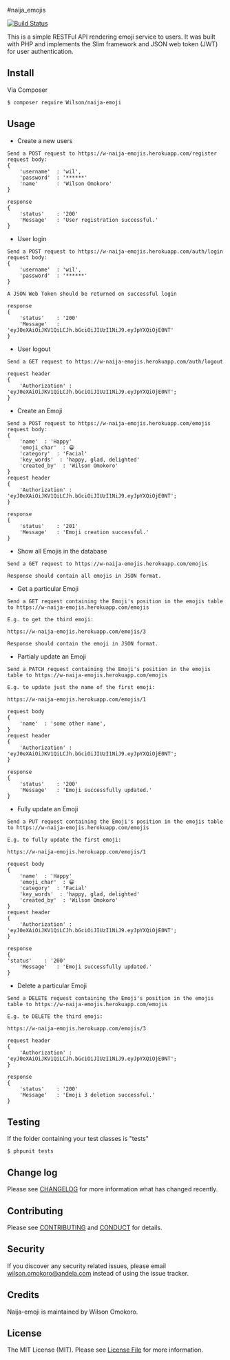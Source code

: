 #naija_emojis

[![Build Status](https://travis-ci.org/andela-womokoro/naija-emojis.svg)](https://travis-ci.org/andela-womokoro/naija_emojis)


This is a simple RESTFul API rendering emoji service to users. It was built with PHP and implements the Slim framework and JSON web token (JWT) for user authentication.

## Install

Via Composer

``` bash
$ composer require Wilson/naija-emoji
```

## Usage

- Create a new users

```
Send a POST request to https://w-naija-emojis.herokuapp.com/register
request body:
{
    'username'  : 'wil',
    'password'  : '******'
    'name'      : 'Wilson Omokoro'
}

response
{
    'status'    : '200'
    'Message'   : 'User registration successful.'
}
```

- User login

```
Send a POST request to https://w-naija-emojis.herokuapp.com/auth/login
request body:
{
    'username'  : 'wil',
    'password'  : '******'
}

A JSON Web Token should be returned on successful login

response
{
    'status'    : '200'
    'Message'   : 'eyJ0eXAiOiJKV1QiLCJh.bGciOiJIUzI1NiJ9.eyJpYXQiOjE0NT'
}
```

- User logout

```
Send a GET request to https://w-naija-emojis.herokuapp.com/auth/logout

request header
{
    'Authorization' : 'eyJ0eXAiOiJKV1QiLCJh.bGciOiJIUzI1NiJ9.eyJpYXQiOjE0NT';
}
```

- Create an Emoji

```
Send a POST request to https://w-naija-emojis.herokuapp.com/emojis
request body:
{
    'name'  : 'Happy'
    'emoji_char'  : 😀
    'category'  : 'Facial'
    'key_words'  : 'happy, glad, delighted'
    'created_by'  : 'Wilson Omokoro'
}
request header
{
    'Authorization' : 'eyJ0eXAiOiJKV1QiLCJh.bGciOiJIUzI1NiJ9.eyJpYXQiOjE0NT';
}

response
{
    'status'    : '201'
    'Message'   : 'Emoji creation successful.'
}
```

- Show all Emojis in the database

```
Send a GET request to https://w-naija-emojis.herokuapp.com/emojis

Response should contain all emojis in JSON format.
```

- Get a particular Emoji

```
Send a GET request containing the Emoji's position in the emojis table to https://w-naija-emojis.herokuapp.com/emojis

E.g. to get the third emoji:

https://w-naija-emojis.herokuapp.com/emojis/3

Response should contain the emoji in JSON format.
```

- Partialy update an Emoji

```
Send a PATCH request containing the Emoji's position in the emojis table to https://w-naija-emojis.herokuapp.com/emojis

E.g. to update just the name of the first emoji:

https://w-naija-emojis.herokuapp.com/emojis/1

request body
{
    'name'  : 'some other name',
}
request header
{
    'Authorization' : 'eyJ0eXAiOiJKV1QiLCJh.bGciOiJIUzI1NiJ9.eyJpYXQiOjE0NT';
}

response
{
    'status'    : '200'
    'Message'   : 'Emoji successfully updated.'
}
```

- Fully update an Emoji

```
Send a PUT request containing the Emoji's position in the emojis table to https://w-naija-emojis.herokuapp.com/emojis

E.g. to fully update the first emoji:

https://w-naija-emojis.herokuapp.com/emojis/1

request body
{
    'name'  : 'Happy'
    'emoji_char'  : 😀
    'category'  : 'Facial'
    'key_words'  : 'happy, glad, delighted'
    'created_by'  : 'Wilson Omokoro'
}
request header
{
    'Authorization' : 'eyJ0eXAiOiJKV1QiLCJh.bGciOiJIUzI1NiJ9.eyJpYXQiOjE0NT';
}

response
{
'status'    : '200'
    'Message'   : 'Emoji successfully updated.'
}
```

- Delete a particular Emoji

```
Send a DELETE request containing the Emoji's position in the emojis table to https://w-naija-emojis.herokuapp.com/emojis

E.g. to DELETE the third emoji:

https://w-naija-emojis.herokuapp.com/emojis/3

request header
{
    'Authorization' : 'eyJ0eXAiOiJKV1QiLCJh.bGciOiJIUzI1NiJ9.eyJpYXQiOjE0NT';
}

response
{
    'status'    : '200'
    'Message'   : 'Emoji 3 deletion successful.'
}
```


## Testing

If the  folder containing your test classes is "tests"

```
$ phpunit tests
```

## Change log

Please see [CHANGELOG](CHANGELOG.md) for more information what has changed recently.

## Contributing

Please see [CONTRIBUTING](CONTRIBUTING.md) and [CONDUCT](CONDUCT.md) for details.

## Security

If you discover any security related issues, please email wilson.omokoro@andela.com instead of using the issue tracker.

## Credits

Naija-emoji is maintained by Wilson Omokoro.

## License

The MIT License (MIT). Please see [License File](LICENSE.md) for more information.

[ico-version]: https://img.shields.io/packagist/v/league/:package_name.svg?style=flat-square
[ico-license]: https://img.shields.io/badge/license-MIT-brightgreen.svg?style=flat-square
[ico-travis]: https://img.shields.io/travis/thephpleague/:package_name/master.svg?style=flat-square
[ico-scrutinizer]: https://img.shields.io/scrutinizer/coverage/g/thephpleague/:package_name.svg?style=flat-square
[ico-code-quality]: https://img.shields.io/scrutinizer/g/thephpleague/:package_name.svg?style=flat-square
[ico-downloads]: https://img.shields.io/packagist/dt/league/:package_name.svg?style=flat-square

[link-packagist]: https://packagist.org/packages/league/:package_name
[link-travis]: https://travis-ci.org/thephpleague/:package_name
[link-scrutinizer]: https://scrutinizer-ci.com/g/thephpleague/:package_name/code-structure
[link-code-quality]: https://scrutinizer-ci.com/g/thephpleague/:package_name
[link-downloads]: https://packagist.org/packages/league/:package_name
[link-author]: https://github.com/:author_username
[link-contributors]: ../../contributors